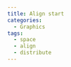 ```yaml
---
title: Align start
categories:
  - Graphics
tags:
  - space
  - align
  - distribute
---
```

